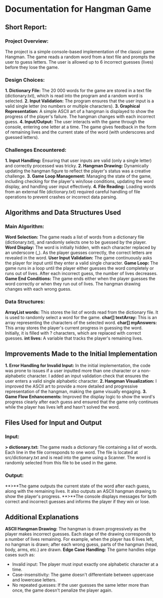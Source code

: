 # Documentation for Hangman Game
## Short Report:
### Project Overview: 
The project is a simple console-based implementation of the classic game Hangman. The game reads a random word from a text file and prompts the user to guess letters. The user is allowed up to 6 incorrect guesses (lives) before they lose the game.

### Design Choices:
**1. Dictionary File:** The 20 000 words for the game are stored in a text file (dictionary.txt), which is read into the program and a random word is selected.
**2. Input Validation:** The program ensures that the user input is a valid single letter (no numbers or multiple characters).
**3. Graphical Representation:** A simple ASCII art of a hangman is displayed to show the progress of the player's failure. The hangman changes with each incorrect guess.
**4. Input/Output:** The user interacts with the game through the console, entering one letter at a time. The game gives feedback in the form of remaining lives and the current state of the word (with underscores and guessed letters).

### Challenges Encountered:
**1. Input Handling:** Ensuring that user inputs are valid (only a single letter) and correctly processed was tricky.
**2. Hangman Drawing:** Dynamically updating the hangman figure to reflect the player's status was a creative challenge.
**3. Game Loop Management:** Managing the state of the game, including checking for the player's win/lose conditions, updating the word display, and handling user input effectively.
**4. File Reading:** Loading words from an external file (dictionary.txt) required careful handling of file operations to prevent crashes or incorrect data parsing.



##  Algorithms and Data Structures Used
### Main Algorithm:
**Word Selection:** The game reads a list of words from a dictionary file (dictionary.txt), and randomly selects one to be guessed by the player.
**Word Display:** The word is initially hidden, with each character replaced by an underscore (_). As the player guesses correctly, the correct letters are revealed in the word.
**User Input Validation:** The game continuously asks the player for input until they enter a valid single character.
**Game Loop:** The game runs in a loop until the player either guesses the word completely or runs out of lives. After each incorrect guess, the number of lives decreases.
**Game End Conditions:** The game ends either when the player guesses the word correctly or when they run out of lives. The hangman drawing changes with each wrong guess.

### Data Structures:
**ArrayList<String> words:** This stores the list of words read from the dictionary file. It is used to randomly select a word for the game.
**char[] textArray:** This is an array representing the characters of the selected word.
**char[] myAnswers:** This array stores the player's current progress in guessing the word. Initially, it is filled with ? characters, which are replaced with correct guesses.
**int lives:** A variable that tracks the player's remaining lives.



## Improvements Made to the Initial Implementation
**1. Error Handling for Invalid Input:** In the initial implementation, the code was prone to issues if a user inputted more than one character or a non-alphabetic character. I added an input validation check that ensures the user enters a valid single alphabetic character.
**2. Hangman Visualization:** I improved the ASCII art to provide a more detailed and progressive representation of the hangman, making the game visually engaging.
**3. Game Flow Enhancements:** Improved the display logic to show the word's progress clearly after each guess and ensured that the game only continues while the player has lives left and hasn't solved the word.


## Files Used for Input and Output
### Input:
**> dictionary.txt:** The game reads a dictionary file containing a list of words. Each line in the file corresponds to one word. The file is located at src/dictionary.txt and is read into the game using a Scanner. The word is randomly selected from this file to be used in the game.
### Output:
**>**The game outputs the current state of the word after each guess, along with the remaining lives. It also outputs an ASCII hangman drawing to show the player's progress.
**>**The console displays messages for both correct and incorrect guesses and informs the player if they win or lose.


## Additional Explanations
**ASCII Hangman Drawing:** The hangman is drawn progressively as the player makes incorrect guesses. Each stage of the drawing corresponds to a number of lives remaining. For example, when the player has 6 lives left, no hangman is drawn; after each wrong guess, parts of the hangman (head, body, arms, etc.) are drawn.
**Edge Case Handling:** The game handles edge cases such as:
* Invalid input: The player must input exactly one alphabetic character at a time.
* Case-insensitivity: The game doesn't differentiate between uppercase and lowercase letters.
* No repeated guesses: If the user guesses the same letter more than once, the game doesn't penalize the player again.
